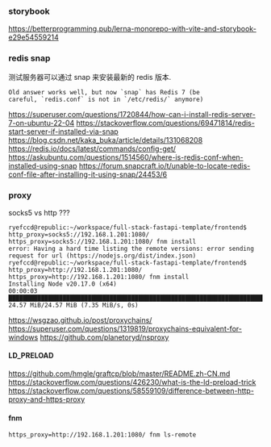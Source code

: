 
### storybook

https://betterprogramming.pub/lerna-monorepo-with-vite-and-storybook-e29e54559214


### redis snap

测试服务器可以通过 snap 来安装最新的 redis 版本.


```
Old answer works well, but now `snap` has Redis 7 (be careful, `redis.conf` is not in `/etc/redis/` anymore)
```

https://superuser.com/questions/1720844/how-can-i-install-redis-server-7-on-ubuntu-22-04
https://stackoverflow.com/questions/69471814/redis-start-server-if-installed-via-snap
https://blog.csdn.net/kaka_buka/article/details/131068208
https://redis.io/docs/latest/commands/config-get/
https://askubuntu.com/questions/1514560/where-is-redis-conf-when-installed-using-snap
https://forum.snapcraft.io/t/unable-to-locate-redis-conf-file-after-installing-it-using-snap/24453/6



### proxy

socks5 vs http ???

```
ryefccd@republic:~/workspace/full-stack-fastapi-template/frontend$ http_proxy=socks5://192.168.1.201:1080/ https_proxy=socks5://192.168.1.201:1080/ fnm install
error: Having a hard time listing the remote versions: error sending request for url (https://nodejs.org/dist/index.json)
ryefccd@republic:~/workspace/full-stack-fastapi-template/frontend$ http_proxy=http://192.168.1.201:1080/ https_proxy=http://192.168.1.201:1080/ fnm install
Installing Node v20.17.0 (x64)
00:00:03 ██████████████████████████████████████████████████████████████████████████████████████████████████████████████████████████████████████████████████████████████ 24.57 MiB/24.57 MiB (7.35 MiB/s, 0s)

```



https://wsgzao.github.io/post/proxychains/
https://superuser.com/questions/1319819/proxychains-equivalent-for-windows
https://github.com/planetoryd/nsproxy


#### LD_PRELOAD

https://github.com/hmgle/graftcp/blob/master/README.zh-CN.md
https://stackoverflow.com/questions/426230/what-is-the-ld-preload-trick
https://stackoverflow.com/questions/58559109/difference-between-http-proxy-and-https-proxy

#### fnm

```
https_proxy=http://192.168.1.201:1080/ fnm ls-remote
```